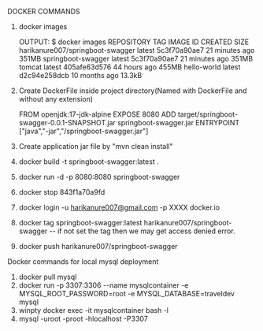 DOCKER COMMANDS

1. docker images

	OUTPUT:
	$ docker images
	REPOSITORY                         TAG       IMAGE ID       CREATED          SIZE
	harikanure007/springboot-swagger   latest    5c3f70a90ae7   21 minutes ago   351MB
	springboot-swagger                 latest    5c3f70a90ae7   21 minutes ago   351MB
	tomcat                             latest    405afe63d576   44 hours ago     455MB
	hello-world                        latest    d2c94e258dcb   10 months ago    13.3kB

2. Create DockerFile inside project directory(Named with DockerFile and without any extension)
	
	FROM openjdk:17-jdk-alpine
	EXPOSE 8080
	ADD target/springboot-swagger-0.0.1-SNAPSHOT.jar springboot-swagger.jar
	ENTRYPOINT ["java","-jar","/springboot-swagger.jar"]

4. Create application jar file by "mvn clean install"
5. docker build -t springboot-swagger:latest .
6. docker run -d -p 8080:8080 springboot-swagger
7. docker stop 843f1a70a9fd
8. docker login -u harikanure007@gmail.com -p XXXX docker.io
9. docker tag springboot-swagger:latest harikanure007/springboot-swagger   -- if not set the tag then we may get access denied error.
10. docker push harikanure007/springboot-swagger


Docker commands for local mysql deployment

1. docker pull mysql
2. docker run -p 3307:3306 --name mysqlcontainer -e MYSQL_ROOT_PASSWORD=root -e MYSQL_DATABASE=traveldev mysql
3. winpty docker exec -it mysqlcontainer bash -l
4. mysql -uroot -proot -hlocalhost -P3307
